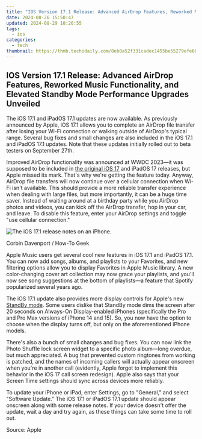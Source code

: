 ```yaml
---
title: "IOS Version 17.1 Release: Advanced AirDrop Features, Reworked Music Functionality, and Elevated Standby Mode Performance Upgrades Unveiled"
date: 2024-08-26 15:50:47
updated: 2024-08-29 10:20:55
tags:
  - ios
categories:
  - tech
thumbnail: https://thmb.techidaily.com/8eb0a52f331cadec1455be55279efe68c9588c11451977d41c23dfeca435c0f3.jpg
---
```


## IOS Version 17.1 Release: Advanced AirDrop Features, Reworked Music Functionality, and Elevated Standby Mode Performance Upgrades Unveiled

The iOS 17.1 and iPadOS 17.1 updates are now available. As previously announced by Apple, iOS 17.1 allows you to complete an AirDrop file transfer after losing your Wi-Fi connection or walking outside of AirDrop's typical range. Several bug fixes and small changes are also included in the iOS 17.1 and iPadOS 17.1 updates. Note that these updates initially rolled out to beta testers on September 27th.

 Improved AirDrop functionality was announced at WWDC 2023—it was supposed to be included in [the original iOS 17](https://screen-recording.techidaily.com/enhanced-team-collaboration-with-slack-plus-filmora-timelines-for-2024/) and iPadOS 17 releases, but Apple missed its mark. That's why we're getting the feature today. Anyway, AirDrop file transfers will now continue over a cellular connection when Wi-Fi isn't available. This should provide a more reliable transfer experience when dealing with large files, but more importantly, it can be a huge time saver. Instead of waiting around at a birthday party while you AirDrop photos and videos, you can kick off the AirDrop transfer, hop in your car, and leave. To disable this feature, enter your AirDrop settings and toggle "use cellular connection."

![The iOS 17.1 release notes on an iPhone.](https://static1.howtogeekimages.com/wordpress/wp-content/uploads/2023/10/24-2.png) 

Corbin Davenport / How-To Geek

 Apple Music users get several cool new features in iOS 17.1 and iPadOS 17.1\. You can now add songs, albums, and playlists to your Favorites, and new filtering options allow you to display Favorites in Apple Music library. A new color-changing cover art collection may now grace your playlists, and you'll now see song suggestions at the bottom of playlists—a feature that Spotify popularized several years ago.

 The iOS 17.1 update also provides more display controls for Apple's new [StandBy mode](https://ios-pokemon-go.techidaily.com/in-2024-here-are-different-ways-to-find-pokemon-go-trainer-codes-to-add-to-your-account-on-apple-iphone-6-plus-drfone-by-drfone-virtual-ios/). Some users dislike that StandBy mode dims the screen after 20 seconds on Always-On Display-enabled iPhones (specifically the Pro and Pro Max versions of iPhone 14 and 15). So, you now have the option to choose when the display turns off, but only on the aforementioned iPhone models.

 There's also a bunch of small changes and bug fixes. You can now link the Photo Shuffle lock screen widget to a specific photo album—long overdue, but much appreciated. A bug that prevented custom ringtones from working is patched, and the names of incoming callers will actually appear onscreen when you're in another call (evidently, Apple forgot to implement this behavior in the iOS 17 call screen redesign). Apple also says that your Screen Time settings should sync across devices more reliably.

 To update your iPhone or iPad, enter Settings, go to "General," and select "Software Update." The iOS 17.1 or iPadOS 17.1 update should appear onscreen along with some release notes. If your device doesn't offer the update, wait a day and try again, as these things can take some time to roll out.

 Source: Apple

<ins class="adsbygoogle"
     style="display:block"
     data-ad-format="autorelaxed"
     data-ad-client="ca-pub-7571918770474297"
     data-ad-slot="1223367746"></ins>



<ins class="adsbygoogle"
     style="display:block"
     data-ad-client="ca-pub-7571918770474297"
     data-ad-slot="8358498916"
     data-ad-format="auto"
     data-full-width-responsive="true"></ins>
